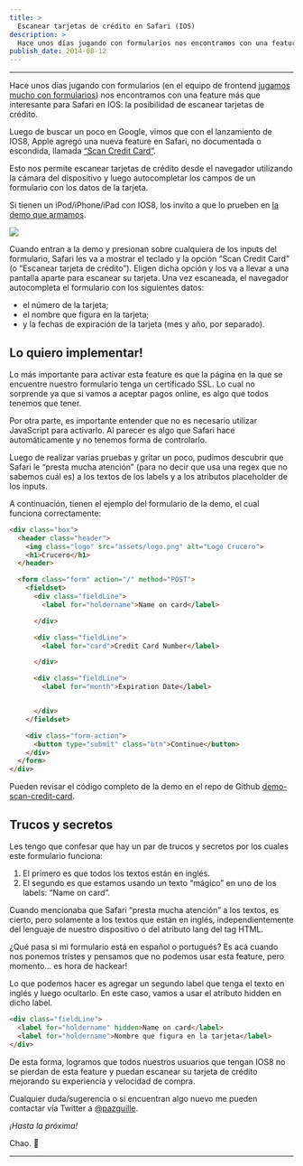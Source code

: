 ```yaml
---
title: >
  Escanear tarjetas de crédito en Safari (IOS)
description: >
  Hace unos días jugando con formularios nos encontramos con una feature más que interesante para Safari en IOS: la posibilidad de escanear tarjetas de crédito.
publish_date: 2014-08-12
---
```


---

Hace unos días jugando con formularios (en el equipo de frontend [jugamos mucho con formularios](https://getmango.com/blog/validacion-de-formularios-con-la-api-de-vibracion/)) nos encontramos con una feature más que interesante para Safari en IOS: la posibilidad de escanear tarjetas de crédito.

Luego de buscar un poco en Google, vimos que con el lanzamiento de IOS8, Apple agregó una nueva feature en Safari, no documentada o escondida, llamada [“Scan Credit Card”](https://9to5mac.com/2014/06/05/safari-in-ios-8-uses-camera-to-scan-and-enter-credit-card-info/).

Esto nos permite escanear tarjetas de crédito desde el navegador utilizando la cámara del dispositivo y luego autocompletar los campos de un formulario con los datos de la tarjeta.

Si tienen un iPod/iPhone/iPad con IOS8, los invito a que lo prueben en [la demo que armamos](https://mango.github.io/demo-scan-credit-card/).

![](https://miro.medium.com/max/1280/0*wY39y-YeelGNvHJv.gif)


Cuando entran a la demo y presionan sobre cualquiera de los inputs del formulario, Safari les va a mostrar el teclado y la opción “Scan Credit Card” (o “Escanear tarjeta de crédito”). Eligen dicha opción y los va a llevar a una pantalla aparte para escanear su tarjeta. Una vez escaneada, el navegador autocompleta el formulario con los siguientes datos:

- el número de la tarjeta;
- el nombre que figura en la tarjeta;
- y la fechas de expiración de la tarjeta (mes y año, por separado).

## Lo quiero implementar!

Lo más importante para activar esta feature es que la página en la que se encuentre nuestro formulario tenga un certificado SSL. Lo cual no sorprende ya que si vamos a aceptar pagos online, es algo que todos tenemos que tener.

Por otra parte, es importante entender que no es necesario utilizar JavaScript para activarlo. Al parecer es algo que Safari hace automáticamente y no tenemos forma de controlarlo.

Luego de realizar varias pruebas y gritar un poco, pudimos descubrir que Safari le “presta mucha atención” (para no decir que usa una regex que no sabemos cuál es) a los textos de los labels y a los atributos placeholder de los inputs.

A continuación, tienen el ejemplo del formulario de la demo, el cual funciona correctamente:


```html
<div class="box">
  <header class="header">
    <img class="logo" src="assets/logo.png" alt="Logo Crucero">
    <h1>Crucero</h1>
  </header>

  <form class="form" action="/" method="POST">
    <fieldset>
      <div class="fieldLine">
        <label for="holdername">Name on card</label>

      </div>

      <div class="fieldLine">
        <label for="card">Credit Card Number</label>

      </div>

      <div class="fieldLine">
        <label for="month">Expiration Date</label>


      </div>
    </fieldset>

    <div class="form-action">
      <button type="submit" class="btn">Continue</button>
    </div>
  </form>
</div>
```

Pueden revisar el código completo de la demo en el repo de Github [demo-scan-credit-card](https://github.com/mango/demo-scan-credit-card/).

## Trucos y secretos

Les tengo que confesar que hay un par de trucos y secretos por los cuales este formulario funciona:


1. El primero es que todos los textos están en inglés.
2. El segundo es que estamos usando un texto “mágico” en uno de los labels: “Name on card”.


Cuando mencionaba que Safari “presta mucha atención” a los textos, es cierto, pero solamente a los textos que están en inglés, independientemente del lenguaje de nuestro dispositivo o del atributo lang del tag HTML.

¿Qué pasa si mi formulario está en español o portugués? Es acá cuando nos ponemos tristes y pensamos que no podemos usar esta feature, pero momento… es hora de hackear!

Lo que podemos hacer es agregar un segundo label que tenga el texto en inglés y luego ocultarlo. En este caso, vamos a usar el atributo hidden en dicho label.

```html
<div class="fieldLine">
  <label for="holdername" hidden>Name on card</label>
  <label for="holdername">Nombre que figura en la tarjeta</label>
</div>
```

De esta forma, logramos que todos nuestros usuarios que tengan IOS8 no se pierdan de esta feature y puedan escanear su tarjeta de crédito mejorando su experiencia y velocidad de compra.

Cualquier duda/sugerencia o si encuentran algo nuevo me pueden contactar vía Twitter a [@pazguille](https://twitter.com/pazguille).

*¡Hasta la próxima!*


Chao. 🚀

---
